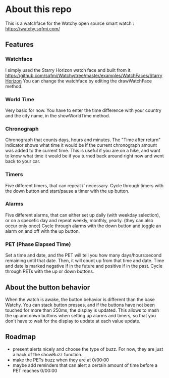 # About this repo

This is a watchface for the Watchy open source smart watch : https://watchy.sqfmi.com/

## Features

### Watchface
I simply used the Starry Horizon watch face and built from it.
https://github.com/sqfmi/Watchy/tree/master/examples/WatchFaces/StarryHorizon
You can change the watchface by editing the drawWatchFace method.

### World Time
Very basic for now. You have to enter the time difference with your country and the city name, in the showWorldTime method.

### Chronograph
Chronograph that counts days, hours and minutes.
The "Time after return" indicator shows what time it would be if the current chronograph amount was added to the current time.
This is useful if you are on a hike, and want to know what time it would be if you turned back around right now and went back to your car.

### Timers
Five different timers, that can repeat if necessary.
Cycle through timers with the down button and start/pause a timer with the up button.

### Alarms
Five different alarms, that can either set up daily (with weekday selection), or on a specefic day and repeat weekly, monthly, yearly. (they can also occur only once)
Cycle through alarms with the down button and toggle an alarm on and off with the up button.

### PET (Phase Elapsed Time)
Set a time and date, and the PET will tell you how many days/hours:second remaining until that date.
Then, it will count up from that time and date.
Time and date is marked negative if in the future and positive if in the past.
Cycle through PETs with the up or down buttons.

## About the button behavior
When the watch is awake, the button behavior is different than the base Watchy.
You can stack button presses, and if the buttons have not been touched for more than 250ms, the display is updated.
This allows to mash the up and down buttons when setting up alarms and timers, so that you don't have to wait for the display to update at each value update.

## Roadmap

- present alerts nicely and choose the type of buzz. For now, they are just a hack of the showBuzz function.
- make the PETs buzz when they are at 0/00:00
- maybe add reminders that can alert a certain amount of time before a PET reaches 0/00:00
